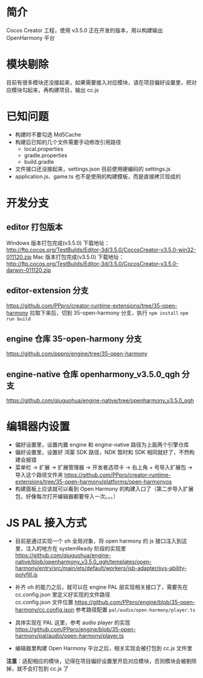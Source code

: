 # 简介
Cocos Creator 工程，使用 v3.5.0 正在开发的版本，用以构建输出 OpenHarmony 平台

# 模块剔除
目前有很多模块还没接起来，如果需要接入对应模块，请在项目偏好设置里，把对应模块勾起来，再构建项目，输出 cc.js

# 已知问题
- 构建时不要勾选 Md5Cache
- 构建后已知的几个文件需要手动修改引用路径
    - local.properties
    - gradle.properties
    - build.gradle
- 文件接口还没接起来，settings.json 目前使用硬编码的 settings.js
- application.js、game.ts 也不是使用的构建模板，而是直接拷贝现成的

# 开发分支
## editor 打包版本
Windows 版本打包完成(v3.5.0)
下载地址：http://ftp.cocos.org/TestBuilds/Editor-3d/3.5.0/CocosCreator-v3.5.0-win32-011120.zip
Mac 版本打包完成(v3.5.0)
下载地址：http://ftp.cocos.org/TestBuilds/Editor-3d/3.5.0/CocosCreator-v3.5.0-darwin-011120.zip

## editor-extension 分支
https://github.com/PPpro/creator-runtime-extensions/tree/35-open-harmony
拉取下来后，切到 35-open-harmony 分支，执行 `npm install` `npm run build`

## engine 仓库 35-open-harmony 分支
https://github.com/pppro/engine/tree/35-open-harmony

## engine-native 仓库 openharmony_v3.5.0_qgh 分支
https://github.com/qiuguohua/engine-native/tree/openharmony_v3.5.0_qgh

# 编辑器内设置
- 偏好设置里，设置内置 engine 和 engine-native 路径为上面两个引擎仓库
- 偏好设置里，设置好 鸿蒙 SDK 路径，NDK 暂时和 SDK 相同就好了，不然构建会报错
- 菜单栏 -> 扩展 -> 扩展管理器 -> 开发者选项卡 -> 右上角 + 号导入扩展包 -> 导入这个路径文件夹 https://github.com/PPpro/creator-runtime-extensions/tree/35-open-harmony/platforms/open-harmonyos
- 构建面板上应该就可以看到 Open Harmony 的构建入口了（第二步导入扩展包，好像每次打开编辑器都要导入一次。。。）

# JS PAL 接入方式
- 目前是通过实现一个 oh 全局对象，将 open harmony 的 js 接口注入到这里，注入的地方在 systemReady 阶段的实现里
https://github.com/qiuguohua/engine-native/blob/openharmony_v3.5.0_qgh/templates/open-harmony/entry/src/main/ets/default/workers/jsb-adapter/sys-ability-polyfill.js

- 补齐 oh 的能力之后，就可以在 engine PAL 层实现相关接口了，需要先在 cc.config.json 里定义好实现的文件路径  
cc.config.json 文件位置 https://github.com/PPpro/engine/blob/35-open-harmony/cc.config.json
参考路径配置 `pal/audio/open-harmony/player.ts`

- 具体实现在 PAL 这里，参考 audio player 的实现 https://github.com/PPpro/engine/blob/35-open-harmony/pal/audio/open-harmony/player.ts

- 编辑器里构建 Open Harmony 平台之后，相关实现会被打包到 cc.js 文件里

**注意**：适配相应的模块，记得在项目偏好设置里开启对应模块，否则模块会被剔除掉，就不会打包到 cc.js 了